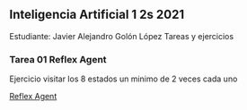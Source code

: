 ## Inteligencia Artificial 1 2s 2021

Estudiante: Javier Alejandro Golón López
Tareas y ejercicios




### Tarea 01 Reflex Agent

Ejercicio visitar los 8 estados un minimo de 2 veces cada uno

[Reflex Agent](https://javiergolon.github.io/IA_JG_Tareas/Reflex_Agent.html)